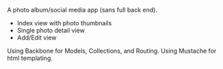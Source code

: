 

A photo album/social media app (sans full back end).

* Index view with photo thumbnails
* Single photo detail view
* Add/Edit view

Using Backbone for Models, Collections, and Routing.
Using Mustache for html templating.
